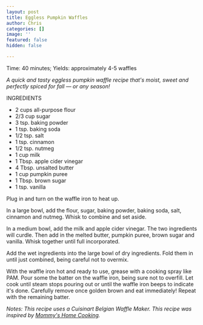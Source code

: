 ```yaml
---
layout: post
title: Eggless Pumpkin Waffles
author: Chris
categories: []
image: ''
featured: false
hidden: false

---
```

Time: 40 minutes; Yields: approximately 4-5 waffles

_A quick and tasty eggless pumpkin waffle recipe that's moist, sweet and perfectly spiced for fall_ — _or any season!_

INGREDIENTS

* 2 cups all-purpose flour
* 2/3 cup sugar
* 3 tsp. baking powder
* 1 tsp. baking soda
* 1/2 tsp. salt
* 1 tsp. cinnamon
* 1/2 tsp. nutmeg
* 1 cup milk
* 1 Tbsp. apple cider vinegar
* 4 Tbsp. unsalted butter
* 1 cup pumpkin puree
* 1 Tbsp. brown sugar
* 1 tsp. vanilla

Plug in and turn on the waffle iron to heat up. 

In a large bowl, add the flour, sugar, baking powder, baking soda, salt, cinnamon and nutmeg. Whisk to combine and set aside.

In a medium bowl, add the milk and apple cider vinegar. The two ingredients will curdle. Then add in the melted butter, pumpkin puree, brown sugar and vanilla. Whisk together until full incorporated.

Add the wet ingredients into the large bowl of dry ingredients. Fold them in until just combined, being careful not to overmix.

With the waffle iron hot and ready to use, grease with a cooking spray like PAM. Pour some the batter on the waffle iron, being sure not to overfill. Let cook until steam stops pouring out or until the waffle iron beeps to indicate it's done. Carefully remove once golden brown and eat immediately! Repeat with the remaining batter.

_Notes: This recipe uses a Cuisinart Belgian Waffle Maker. This recipe was inspired by_ [_Mommy's Home Cooking_](https://mommyshomecooking.com/egg-free-pumpkin-waffles-with-salted-caramel-sauce/)_._ 